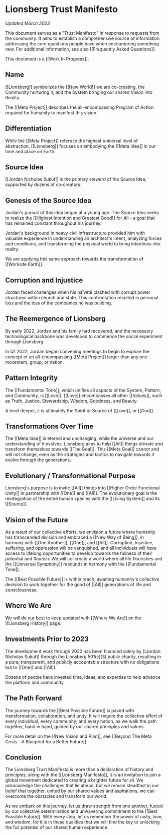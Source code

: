# Lionsberg Trust Manifesto

_Updated March 2023_

This document serves as a "Trust Manifesto" in response to requests from the community. It aims to establish a comprehensive source of information addressing the core questions people have when encountering something new. For additional information, see also [[Frequently Asked Questions]]. 

This document is a [[Work In Progress]].

## Name 

[[Lionsberg]] symbolizes the [[New World]] we are co-creating, the Community nurturing it, and the System bringing our shared Vision into Reality. 

The [[Meta Project]] describes the all-encompassing Program of Action required for humanity to manifest this vision.

## Differentiation 

While the [[Meta Project]] refers to the highest universal level of abstraction, [[Lionsberg]] focuses on embodying the [[Meta Idea]] in our time and place on Earth.

## Source Idea  

[[Jordan Nicholas Sukut]] is the primary steward of the Source Idea, supported by dozens of co-creators. 

## Genesis of the Source Idea

Jordan's pursuit of this idea began at a young age. The Source Idea seeks to realize the [[Highest Intention and Greatest Good]] for All - a goal that has remained constant throughout his journey.

Jordan's background in heavy civil infrastructure provided him with valuable experience in understanding an architect's intent, analyzing forces and conditions, and transforming the physical world to bring intentions into reality. 

We are applying this same approach towards the transformation of [[Worksite Earth]]. 


## Corruption and Injustice 

Jordan faced challenges when his naïveté clashed with corrupt power structures within church and state. This confrontation resulted in personal loss and the loss of the companies he was building. 

## The Reemergence of Lionsberg

By early 2022, Jordan and his family had recovered, and the necessary technological backbone was developed to commence the social experiment through Lionsberg. 

In Q1 2022, Jordan began convening meetings to begin to explore the concept of an all-encompassing [[Meta Project]] larger than any one movement, group, or nation. 

## Pattern Integrity

The [[Fundamental Tone]], which unifies all aspects of the System, Pattern, and Community, is [[Love]]. [[Love]] encompasses all other [[Values]], such as Truth, Justice, Stewardship, Wisdom, Goodness, and Beauty.

A level deeper, it is ultimately the Spirit  or Source of [[Love]], or [[God]]. 

## Transformations Over Time 

The [[Meta Idea]] is eternal and unchanging, while the universe and our understanding of it evolves. Lionsberg aims to help [[All]] things elevate and transform themselves towards [[The Goal]]. This [[Meta Goal]] cannot and will not change, even as the strategies and tactics to navigate towards it evolve through the generations. 

## Evolutionary / Transformational Purpose

Lionsberg's purpose is to invite [[All]] things into [[Higher Order Functional Unity]] in partnership with [[One]] and [[All]]. The evolutionary goal is the reintegration of the entire human species with the [[Living System]] and its [[Source]].


## Vision of the Future 

As a result of our collective efforts, we envision a future where humanity has transcended division and embraced a [[New Way of Being]], in harmony with [[One Another]], [[One]], and [[All]]. Corruption, injustice, suffering, and oppression will be vanquished, and all individuals will have access to lifelong opportunities to develop towards the fullness of their potential and flourish. We will co-create a world where all life flourishes and the [[Universal Symphony]] resounds in harmony with the [[Fundamental Tone]].

The [[Best Possible Future]] is within reach, awaiting humanity's collective decision to work together for the good of [[All]] generations of life and consciousness.

## Where We Are 

We will do our best to keep updated with [[Where We Are]] on the [[Lionsberg History]] page. 

## Investments Prior to  2023

The development work through 2022 has been financed solely by [[Jordan Nicholas Sukut]] through the Lionsberg 501(c)(3) public charity, resulting in a pure, transparent, and publicly accountable structure with no obligations but to [[One]] and [[All]]. 

Dozens of people have invested time, ideas, and expertise to help advance the platform and community. 

## The Path Forward

The journey towards the [[Best Possible Future]] is paved with transformation, collaboration, and unity. It will require the collective effort of every individual, every community, and every nation, as we walk the path together, hand in hand, guided by our shared principles and values.

For more detail on the [[New Vision and Plan]], see [[Beyond The Meta Crisis - A Blueprint for a Better Future]]. 

## Conclusion

The Lionsberg Trust Manifesto is more than a declaration of history and principles; along with the [[Lionsberg Manifesto]], it is an invitation to join a global movement dedicated to creating a brighter future for all. We acknowledge the challenges that lie ahead, but we remain steadfast in our belief that together, united by our shared values and aspirations, we can overcome the obstacles and transform our world.

As we embark on this journey, let us draw strength from one another, fueled by our collective determination and unwavering commitment to the [[Best Possible Future]]. With every step, let us remember the power of unity, love, and wisdom, for it is in these qualities that we will find the key to unlocking the full potential of our shared human experience.

